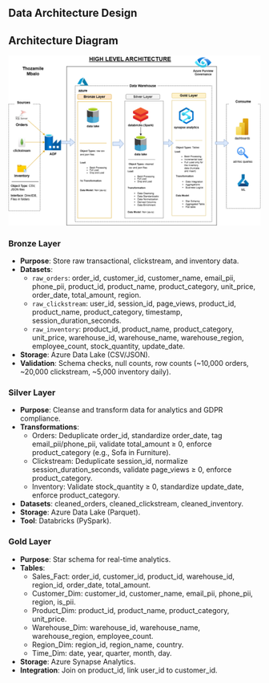 ## Data Architecture Design
## Architecture Diagram
![Medallion Architecture](docs/novaretail_data_architecure.drawio.png)

### Bronze Layer
- **Purpose**: Store raw transactional, clickstream, and inventory data.
- **Datasets**:
  - `raw_orders`: order_id, customer_id, customer_name, email_pii, phone_pii, product_id, product_name, product_category, unit_price, order_date, total_amount, region.
  - `raw_clickstream`: user_id, session_id, page_views, product_id, product_name, product_category, timestamp, session_duration_seconds.
  - `raw_inventory`: product_id, product_name, product_category, unit_price, warehouse_id, warehouse_name, warehouse_region, employee_count, stock_quantity, update_date.
- **Storage**: Azure Data Lake (CSV/JSON).
- **Validation**: Schema checks, null counts, row counts (~10,000 orders, ~20,000 clickstream, ~5,000 inventory daily).

### Silver Layer
- **Purpose**: Cleanse and transform data for analytics and GDPR compliance.
- **Transformations**:
  - Orders: Deduplicate order_id, standardize order_date, tag email_pii/phone_pii, validate total_amount ≥ 0, enforce product_category (e.g., Sofa in Furniture).
  - Clickstream: Deduplicate session_id, normalize session_duration_seconds, validate page_views ≥ 0, enforce product_category.
  - Inventory: Validate stock_quantity ≥ 0, standardize update_date, enforce product_category.
- **Datasets**: cleaned_orders, cleaned_clickstream, cleaned_inventory.
- **Storage**: Azure Data Lake (Parquet).
- **Tool**: Databricks (PySpark).

### Gold Layer
- **Purpose**: Star schema for real-time analytics.
- **Tables**:
  - Sales_Fact: order_id, customer_id, product_id, warehouse_id, region_id, order_date, total_amount.
  - Customer_Dim: customer_id, customer_name, email_pii, phone_pii, region, is_pii.
  - Product_Dim: product_id, product_name, product_category, unit_price.
  - Warehouse_Dim: warehouse_id, warehouse_name, warehouse_region, employee_count.
  - Region_Dim: region_id, region_name, country.
  - Time_Dim: date, year, quarter, month, day.
- **Storage**: Azure Synapse Analytics.
- **Integration**: Join on product_id, link user_id to customer_id.
